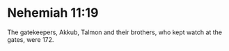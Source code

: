 # Nehemiah 11:19

The gatekeepers, Akkub, Talmon and their brothers, who kept watch at the gates, were 172.
